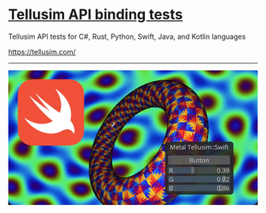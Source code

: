 # [Tellusim API binding tests](https://tellusim.com/)

Tellusim API tests for C#, Rust, Python, Swift, Java, and Kotlin languages

https://tellusim.com/

---

![Swift](binding_swift.jpg)

